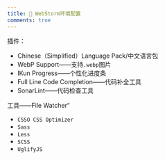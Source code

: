 ```yaml
---
title: 🦢 WebStorm环境配置
comments: true
---
```


插件：

* Chinese（Simplified）Language Pack/中文语言包 
* WebP Support——支持`.webp`图片
* IKun Progress——个性化进度条
* Full Line Code Completion——代码补全工具
* SonarLint——代码检查工具

工具——File Watcher“

* `CSSO CSS Optimizer`
* `Sass`
* `Less`
* `SCSS`
* `UglifyJS`